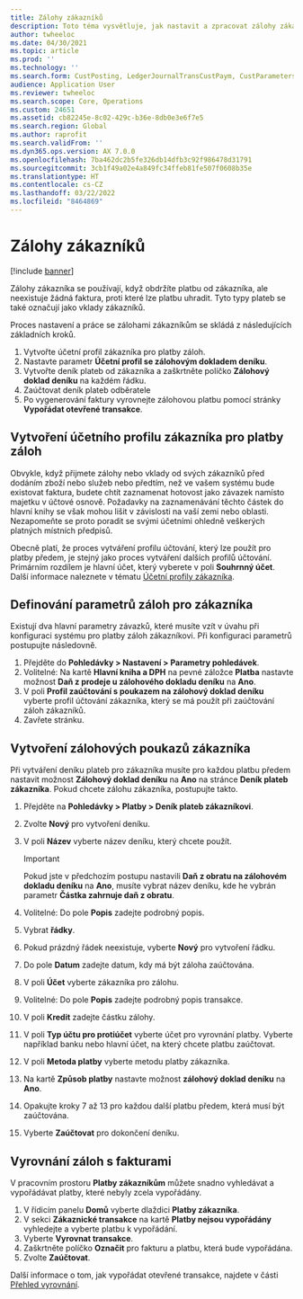 ```yaml
---
title: Zálohy zákazníků
description: Toto téma vysvětluje, jak nastavit a zpracovat zálohy zákazníků (známé také jako vklady zákazníků).
author: twheeloc
ms.date: 04/30/2021
ms.topic: article
ms.prod: ''
ms.technology: ''
ms.search.form: CustPosting, LedgerJournalTransCustPaym, CustParameters
audience: Application User
ms.reviewer: twheeloc
ms.search.scope: Core, Operations
ms.custom: 24651
ms.assetid: cb82245e-8c02-429c-b36e-8db0e3e6f7e5
ms.search.region: Global
ms.author: raprofit
ms.search.validFrom: ''
ms.dyn365.ops.version: AX 7.0.0
ms.openlocfilehash: 7ba462dc2b5fe326db14dfb3c92f986478d31791
ms.sourcegitcommit: 3cb1f49a02e4a849fc34ffeb81fe507f0608b35e
ms.translationtype: HT
ms.contentlocale: cs-CZ
ms.lasthandoff: 03/22/2022
ms.locfileid: "8464869"
---
```

# <a name="customer-prepayments"></a>Zálohy zákazníků

[!include [banner](../includes/banner.md)]

Zálohy zákazníka se používají, když obdržíte platbu od zákazníka, ale neexistuje žádná faktura, proti které lze platbu uhradit. Tyto typy plateb se také označují jako vklady zákazníků.

Proces nastavení a práce se zálohami zákazníkům se skládá z následujících základních kroků.

1. Vytvořte účetní profil zákazníka pro platby záloh.
2. Nastavte parametr **Účetní profil se zálohovým dokladem deníku**.
3. Vytvořte deník plateb od zákazníka a zaškrtněte políčko **Zálohový doklad deníku** na každém řádku.
4. Zaúčtovat deník plateb odběratele
5. Po vygenerování faktury vyrovnejte zálohovou platbu pomocí stránky **Vypořádat otevřené transakce**.

## <a name="create-a-customer-posting-profile-for-prepayments"></a>Vytvoření účetního profilu zákazníka pro platby záloh

Obvykle, když přijmete zálohy nebo vklady od svých zákazníků před dodáním zboží nebo služeb nebo předtím, než ve vašem systému bude existovat faktura, budete chtít zaznamenat hotovost jako závazek namísto majetku v účtové osnově. Požadavky na zaznamenávání těchto částek do hlavní knihy se však mohou lišit v závislosti na vaší zemi nebo oblasti. Nezapomeňte se proto poradit se svými účetními ohledně veškerých platných místních předpisů.

Obecně platí, že proces vytváření profilu účtování, který lze použít pro platby předem, je stejný jako proces vytváření dalších profilů účtování. Primárním rozdílem je hlavní účet, který vyberete v poli **Souhrnný účet**. Další informace naleznete v tématu [Účetní profily zákazníka](customer-posting-profiles.md).

## <a name="define-parameters-for-customer-prepayments"></a>Definování parametrů záloh pro zákazníka

Existují dva hlavní parametry závazků, které musíte vzít v úvahu při konfiguraci systému pro platby záloh zákazníkovi. Při konfiguraci parametrů postupujte následovně.

1. Přejděte do **Pohledávky \> Nastavení \> Parametry pohledávek**.
2. Volitelné: Na kartě **Hlavní kniha a DPH** na pevné záložce **Platba** nastavte možnost **Daň z prodeje u zálohového dokladu deníku** na **Ano**.
3. V poli **Profil zaúčtování s poukazem na zálohový doklad deníku** vyberte profil účtování zákazníka, který se má použít při zaúčtování záloh zákazníků.
4. Zavřete stránku.

## <a name="create-customer-prepayment-vouchers"></a>Vytvoření zálohových poukazů zákazníka

Při vytváření deníku plateb pro zákazníka musíte pro každou platbu předem nastavit možnost **Zálohový doklad deníku** na **Ano** na stránce **Deník plateb zákazníka**. Pokud chcete zálohu zákazníka, postupujte takto.

1. Přejděte na **Pohledávky \> Platby \> Deník plateb zákazníkovi**.
2. Zvolte **Nový** pro vytvoření deníku.
3. V poli **Název** vyberte název deníku, který chcete použít.

    > [!IMPORTANT]
    > Pokud jste v předchozím postupu nastavili **Daň z obratu na zálohovém dokladu deníku** na **Ano**, musíte vybrat název deníku, kde he vybrán parametr **Částka zahrnuje daň z obratu**. 

4. Volitelné: Do pole **Popis** zadejte podrobný popis.
5. Vybrat **řádky**.
6. Pokud prázdný řádek neexistuje, vyberte **Nový** pro vytvoření řádku.
7. Do pole **Datum** zadejte datum, kdy má být záloha zaúčtována.
8. V poli **Účet** vyberte zákazníka pro zálohu.
9. Volitelné: Do pole **Popis** zadejte podrobný popis transakce.
10. V poli **Kredit** zadejte částku zálohy.
11. V poli **Typ účtu pro protiúčet** vyberte účet pro vyrovnání platby. Vyberte například banku nebo hlavní účet, na který chcete platbu zaúčtovat.
12. V poli **Metoda platby** vyberte metodu platby zákazníka.
13. Na kartě **Způsob platby** nastavte možnost **zálohový doklad deníku** na **Ano**.
14. Opakujte kroky 7 až 13 pro každou další platbu předem, která musí být zaúčtována.
15. Vyberte **Zaúčtovat** pro dokončení deníku.

## <a name="settle-prepayments-with-invoices"></a>Vyrovnání záloh s fakturami

V pracovním prostoru **Platby zákazníkům** můžete snadno vyhledávat a vypořádávat platby, které nebyly zcela vypořádány.

1. V řídicím panelu **Domů** vyberte dlaždici **Platby zákazníka**.
2. V sekci **Zákaznické transakce** na kartě **Platby nejsou vypořádány** vyhledejte a vyberte platbu k vypořádání.
3. Vyberte **Vyrovnat transakce**.
4. Zaškrtněte políčko **Označit** pro fakturu a platbu, která bude vypořádána.
5. Zvolte **Zaúčtovat**.

Další informace o tom, jak vypořádat otevřené transakce, najdete v části [Přehled vyrovnání](/dynamics365/finance/cash-bank-management/settlement-overview).

